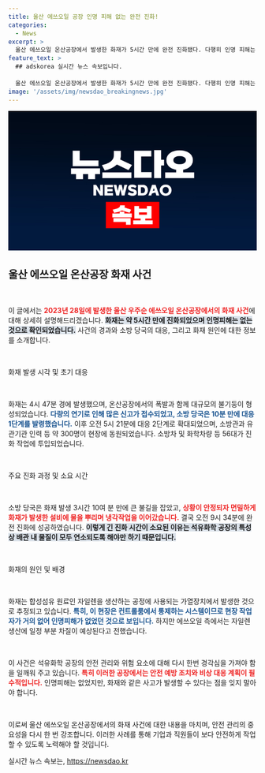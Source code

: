 ```yaml
---
title: 울산 에쓰오일 공장 인명 피해 없는 완전 진화!
categories:
  - News
excerpt: >
  울산 에쓰오일 온산공장에서 발생한 화재가 5시간 만에 완전 진화됐다. 다행히 인명 피해는 없으나, 자일렌 생산에 차질이 우려된다. 화재 원인은 가열장치로 추정되며, 300여 명의 소방관이 투입됐다.
feature_text: >
  ## adskorea 실시간 뉴스 속보입니다.

  울산 에쓰오일 온산공장에서 발생한 화재가 5시간 만에 완전 진화됐다. 다행히 인명 피해는 없으나, 자일렌 생산에 차질이 우려된다. 화재 원인은 가열장치로 추정되며, 300여 명의 소방관이 투입됐다.
image: '/assets/img/newsdao_breakingnews.jpg'
---
```


<p><img src="/assets/img/newsdao_breakingnews.jpg" alt="adskorea 속보" /></p>

<h2 data-ke-size="size26">울산 에쓰오일 온산공장 화재 사건</h2>

<p data-ke-size="size16">&nbsp;</p>

<p>이 글에서는 <b><span style="color: #ee2323;">2023년 28일에 발생한 울산 우주순 에쓰오일 온산공장에서의 화재 사건</span></b>에 대해 상세히 설명해드리겠습니다. <b><span style="background-color: #21538527;">화재는 약 5시간 만에 진화되었으며 인명피해는 없는 것으로 확인되었습니다.</span></b> 사건의 경과와 소방 당국의 대응, 그리고 화재 원인에 대한 정보를 소개합니다.</p>

<p data-ke-size="size16">&nbsp;</p>

<p>화재 발생 시각 및 초기 대응</p>

<p data-ke-size="size16">&nbsp;</p>

<p>화재는 4시 47분 경에 발생했으며, 온산공장에서의 폭발과 함께 대규모의 불기둥이 형성되었습니다. <b><span style="color: #1a5490;">다량의 연기로 인해 많은 신고가 접수되었고, 소방 당국은 10분 만에 대응 1단계를 발령했습니다.</span></b> 이후 오전 5시 21분에 대응 2단계로 확대되었으며, 소방관과 유관기관 인력 등 약 300명이 현장에 동원되었습니다. 소방차 및 화학차량 등 56대가 진화 작업에 투입되었습니다.</p>

<p data-ke-size="size16">&nbsp;</p>

<p>주요 진화 과정 및 소요 시간</p>

<p data-ke-size="size16">&nbsp;</p>

<p>소방 당국은 화재 발생 3시간 10여 분 만에 큰 불길을 잡았고, <b><span style="color: #ee2323;">상황이 안정되자 면밀하게 화재가 발생한 설비에 물을 뿌리며 냉각작업을 이어갔습니다.</span></b> 결국 오전 9시 34분에 완전 진화에 성공하였습니다. <b><span style="background-color: #21538527;">이렇게 긴 진화 시간이 소요된 이유는 석유화학 공장의 특성상 배관 내 물질이 모두 연소되도록 해야만 하기 때문입니다.</span></b></p>

<p data-ke-size="size16">&nbsp;</p>

<p>화재의 원인 및 배경</p>

<p data-ke-size="size16">&nbsp;</p>

<p>화재는 합성섬유 원료인 자일렌을 생산하는 공정에 사용되는 가열장치에서 발생한 것으로 추정되고 있습니다. <b><span style="color: #1a5490;">특히, 이 현장은 컨트롤룸에서 통제하는 시스템이므로 현장 작업자가 거의 없어 인명피해가 없었던 것으로 보입니다.</span></b> 하지만 에쓰오일 측에서는 자일렌 생산에 일정 부분 차질이 예상된다고 전했습니다.</p>

<p data-ke-size="size16">&nbsp;</p>

<p>이 사건은 석유화학 공장의 안전 관리와 위험 요소에 대해 다시 한번 경각심을 가져야 함을 일깨워 주고 있습니다. <b><span style="color: #ee2323;">특히 이러한 공장에서는 안전 예방 조치와 비상 대응 계획이 필수적입니다.</span></b> 인명피해는 없었지만, 화재와 같은 사고가 발생할 수 있다는 점을 잊지 말아야 합니다.</p>

<p data-ke-size="size16">&nbsp;</p>

<p>이로써 울산 에쓰오일 온산공장에서의 화재 사건에 대한 내용을 마치며, 안전 관리의 중요성을 다시 한 번 강조합니다. 이러한 사례를 통해 기업과 직원들이 보다 안전하게 작업할 수 있도록 노력해야 할 것입니다.</p>
실시간 뉴스 속보는, <a href="https://newsdao.kr" rel="dofollow">https://newsdao.kr</a>


